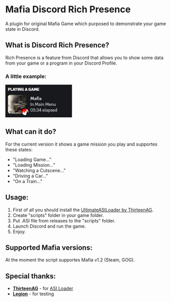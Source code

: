 # Mafia Discord Rich Presence

A plugin for original Mafia Game which purposed to demonstrate your game state in Discord.

## What is Discord Rich Presence?

Rich Presence is a feature from Discord that allows you to show some data from your game or a program in your Discord Profile.

### A little example:

![Witam](https://raw.githubusercontent.com/Smelson/MafiaDiscordRpc/main/Screenshots/1.png)

## What can it do?
For the current version it shows a game mission you play and supportes these states:
* "Loading Game..."
* "Loading Mission..."
* "Watching a Cutscene..."
* "Driving a Car..."
* "On a Train..."

## Usage:
1. First of all you should install the [UltimateASILoader by ThirteenAG](https://github.com/ThirteenAG/Ultimate-ASI-Loader).
2. Create "scripts" folder in your game folder.
3. Put .ASI file from releases to the "scripts" folder.
4. Launch Discord and run the game.
5. Enjoy.

## Supported Mafia versions:
At the moment the script supportes Mafia v1.2 (Steam, GOG).

## Special thanks:
* [**ThirteenAG**](https://github.com/ThirteenAG) - for [ASI Loader](https://github.com/ThirteenAG/Ultimate-ASI-Loader)
* [**Legion**](https://github.com/legion2809/) - for testing
